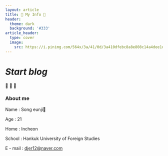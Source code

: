 ```yaml
---
layout: article
title: 🎠 My Info 🎠
header:
  theme: dark
  background: '#333'
article_header:
  type: cover
  image:
    src: https://i.pinimg.com/564x/3a/41/0d/3a410dfebc8a8e808c14a4dee1ddf85e.jpg
---
```


# *Start blog*
:ghost: :ghost: :ghost:

### About me  

Name : Song eunji👑

Age : 21  

Home : Incheon  

School : Hankuk University of Foreign Studies  

E - mail : djer12@naver.com

